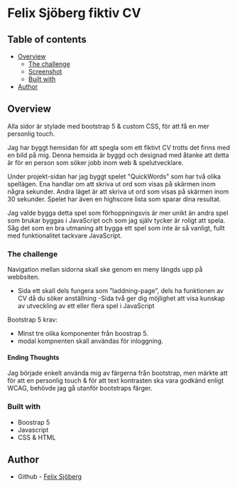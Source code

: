 # Felix Sjöberg fiktiv CV
## Table of contents

- [Overview](#overview)
  - [The challenge](#the-challenge)
  - [Screenshot](#screenshot)
  - [Built with](#built-with)
- [Author](#author)

## Overview

Alla sidor är stylade med bootstrap 5 & custom CSS, för att få en mer personlig touch.

Jag har byggt hemsidan för att spegla som ett fiktivt CV trotts det finns med en bild på mig. Denna hemsida är byggd och designad med åtanke att detta är för en person som söker jobb inom web & spelutvecklare.

Under projekt-sidan har jag byggt spelet "QuickWords" som har två olika spellägen. Ena handlar om att skriva ut ord som visas på skärmen inom några sekunder. Andra läget är att skriva ut ord som visas på skärmen inom 30 sekunder. Spelet har även en highscore lista som sparar dina resultat.

Jag valde bygga detta spel som förhoppningsvis är mer unikt än andra spel som brukar byggas i JavaScript och som jag själv tycker är roligt att spela. Såg det som en bra utmaning att bygga ett spel som inte är så vanligt, fullt med funktionalitet tackvare JavaScript.


### The challenge
Navigation mellan sidorna skall ske genom en meny längds upp på webbsiten.

- Sida ett skall dels fungera som ”laddning-page”, dels ha funktionen av CV då du söker anställning
-Sida två ger dig möjlighet att visa kunskap av utveckling av ett eller flera spel i JavaScript

Bootstrap 5 krav:
- Minst tre olika komponenter från boostrap 5.
- modal kompnenten skall användas för inloggning.

#### Ending Thoughts

Jag började enkelt använda mig av färgerna från bootstrap, men märkte att för att en personlig touch & för att text kontrasten ska vara godkänd enligt WCAG, behövde jag gå utanför bootstraps färger.

### Built with
- Boostrap 5
- Javascript
- CSS & HTML

## Author

- Github - [Felix Sjöberg](https://github.com/felixsjoberg)





